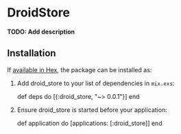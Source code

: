 # DroidStore

**TODO: Add description**

## Installation

If [available in Hex](https://hex.pm/docs/publish), the package can be installed as:

  1. Add droid_store to your list of dependencies in `mix.exs`:

        def deps do
          [{:droid_store, "~> 0.0.1"}]
        end

  2. Ensure droid_store is started before your application:

        def application do
          [applications: [:droid_store]]
        end
